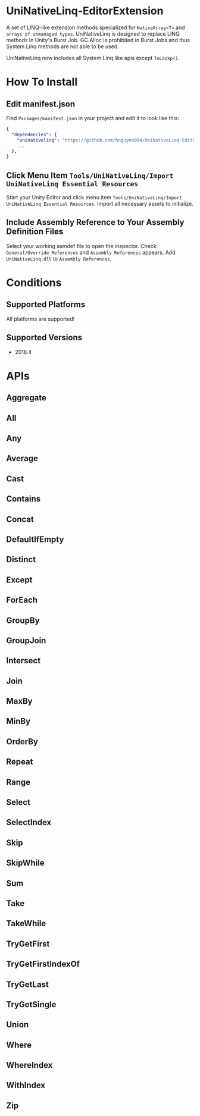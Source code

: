 # UniNativeLinq-EditorExtension

A set of LINQ-like extension methods specialized for `NativeArray<T>` and `arrays of unmanaged types`.
UniNativeLinq is designed to replace LINQ methods in Unity's Burst Job.
GC.Alloc is prohibited in Burst Jobs and thus System.Linq methods are not able to be used.

UniNativeLinq now includes all System.Linq like apis except `ToLookp()`.

# How To Install

## Edit manifest.json

Find `Packages/manifest.json` in your project and edit it to look like this:

```yaml
{
  "dependencies": {
    "uninativelinq": "https://github.com/hnguyen094/UniNativeLinq-EditorExtension.git#2018.4",
    ...
  },
}
```

## Click Menu Item `Tools/UniNativeLinq/Import UniNativeLinq Essential Resources`

Start your Unity Editor and click menu item `Tools/UniNativeLinq/Import UniNativeLinq Essential Resources`.
Import all necessary assets to initialize.

## Include Assembly Reference to Your Assembly Definition Files

Select your working asmdef file to open the inspector.
Check `General/Override References` and `Assembly References` appears.
Add `UniNativeLinq.dll` to `Assembly References`.

# Conditions
## Supported Platforms

All platforms are supported!
  
## Supported Versions

 - 2018.4
 
# APIs

## Aggregate
## All
## Any
## Average
## Cast
## Contains
## Concat
## DefaultIfEmpty
## Distinct
## Except
## ForEach
## GroupBy
## GroupJoin
## Intersect
## Join
## MaxBy
## MinBy
## OrderBy
## Repeat
## Range
## Select
## SelectIndex
## Skip
## SkipWhile
## Sum
## Take
## TakeWhile
## TryGetFirst
## TryGetFirstIndexOf
## TryGetLast
## TryGetSingle
## Union
## Where
## WhereIndex
## WithIndex
## Zip
